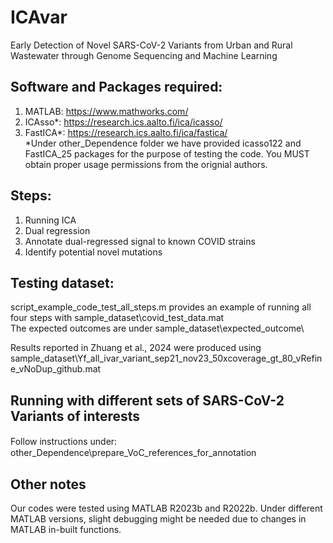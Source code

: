 # ICAvar
Early Detection of Novel SARS-CoV-2 Variants from Urban and Rural Wastewater through Genome Sequencing and Machine Learning 

## Software and Packages required: 
1. MATLAB: https://www.mathworks.com/
2. ICAsso*: https://research.ics.aalto.fi/ica/icasso/
3. FastICA*: https://research.ics.aalto.fi/ica/fastica/ <br>
 *Under other_Dependence folder we have provided icasso122 and FastICA_25 packages for the purpose of testing the code. You MUST obtain proper usage permissions from the orignial authors. <br>

## Steps:
1. Running ICA
2. Dual regression
3. Annotate dual-regressed signal to known COVID strains
4. Identify potential novel mutations

## Testing dataset:
script_example_code_test_all_steps.m provides an example of running all four steps with sample_dataset\covid_test_data.mat <br>
The expected outcomes are under sample_dataset\expected_outcome\

Results reported in Zhuang et al., 2024 were produced using sample_dataset\Yf_all_ivar_variant_sep21_nov23_50xcoverage_gt_80_vRefine_vNoDup_github.mat

## Running with different sets of SARS-CoV-2 Variants of interests
Follow instructions under:　other_Dependence\prepare_VoC_references_for_annotation

## Other notes
Our codes were tested using MATLAB R2023b and R2022b. Under different MATLAB versions, slight debugging might be needed due to changes in MATLAB in-built functions.
